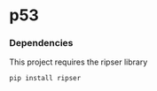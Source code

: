 # p53

### Dependencies

This project requires the ripser library

~~~~~ bash
pip install ripser
~~~~~